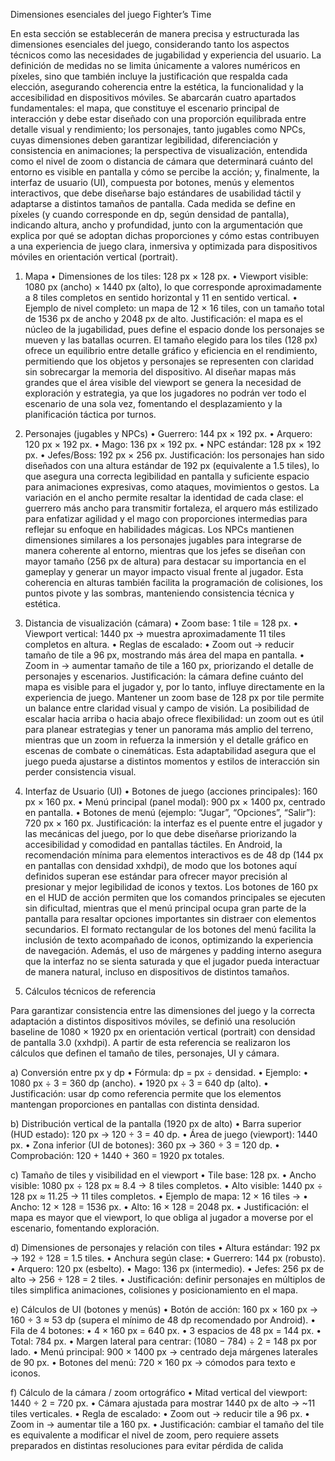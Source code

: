 Dimensiones esenciales del juego Fighter’s Time

En esta sección se establecerán de manera precisa y estructurada las dimensiones esenciales del juego, considerando tanto los aspectos técnicos como las necesidades de jugabilidad y experiencia del usuario. La definición de medidas no se limita únicamente a valores numéricos en píxeles, sino que también incluye la justificación que respalda cada elección, asegurando coherencia entre la estética, la funcionalidad y la accesibilidad en dispositivos móviles. Se abarcarán cuatro apartados fundamentales: el mapa, que constituye el escenario principal de interacción y debe estar diseñado con una proporción equilibrada entre detalle visual y rendimiento; los personajes, tanto jugables como NPCs, cuyas dimensiones deben garantizar legibilidad, diferenciación y consistencia en animaciones; la perspectiva de visualización, entendida como el nivel de zoom o distancia de cámara que determinará cuánto del entorno es visible en pantalla y cómo se percibe la acción; y, finalmente, la interfaz de usuario (UI), compuesta por botones, menús y elementos interactivos, que debe diseñarse bajo estándares de usabilidad táctil y adaptarse a distintos tamaños de pantalla. Cada medida se define en píxeles (y cuando corresponde en dp, según densidad de pantalla), indicando altura, ancho y profundidad, junto con la argumentación que explica por qué se adoptan dichas proporciones y cómo estas contribuyen a una experiencia de juego clara, inmersiva y optimizada para dispositivos móviles en orientación vertical (portrait).

1. Mapa
	•	Dimensiones de los tiles: 128 px × 128 px.
	•	Viewport visible: 1080 px (ancho) × 1440 px (alto), lo que corresponde aproximadamente a 8 tiles completos en sentido horizontal y 11 en sentido vertical.
	•	Ejemplo de nivel completo: un mapa de 12 × 16 tiles, con un tamaño total de 1536 px de ancho y 2048 px de alto.
Justificación: el mapa es el núcleo de la jugabilidad, pues define el espacio donde los personajes se mueven y las batallas ocurren. El tamaño elegido para los tiles (128 px) ofrece un equilibrio entre detalle gráfico y eficiencia en el rendimiento, permitiendo que los objetos y personajes se representen con claridad sin sobrecargar la memoria del dispositivo. Al diseñar mapas más grandes que el área visible del viewport se genera la necesidad de exploración y estrategia, ya que los jugadores no podrán ver todo el escenario de una sola vez, fomentando el desplazamiento y la planificación táctica por turnos.


2. Personajes (jugables y NPCs)
	•	Guerrero: 144 px × 192 px.
	•	Arquero: 120 px × 192 px.
	•	Mago: 136 px × 192 px.
	•	NPC estándar: 128 px × 192 px.
	•	Jefes/Boss: 192 px × 256 px.
Justificación: los personajes han sido diseñados con una altura estándar de 192 px (equivalente a 1.5 tiles), lo que asegura una correcta legibilidad en pantalla y suficiente espacio para animaciones expresivas, como ataques, movimientos o gestos. La variación en el ancho permite resaltar la identidad de cada clase: el guerrero más ancho para transmitir fortaleza, el arquero más estilizado para enfatizar agilidad y el mago con proporciones intermedias para reflejar su enfoque en habilidades mágicas. Los NPCs mantienen dimensiones similares a los personajes jugables para integrarse de manera coherente al entorno, mientras que los jefes se diseñan con mayor tamaño (256 px de altura) para destacar su importancia en el gameplay y generar un mayor impacto visual frente al jugador. Esta coherencia en alturas también facilita la programación de colisiones, los puntos pivote y las sombras, manteniendo consistencia técnica y estética.

3. Distancia de visualización (cámara)
	•	Zoom base: 1 tile = 128 px.
	•	Viewport vertical: 1440 px → muestra aproximadamente 11 tiles completos en altura.
	•	Reglas de escalado:
     •	Zoom out → reducir tamaño de tile a 96 px, mostrando más área del mapa en pantalla.
     •	Zoom in → aumentar tamaño de tile a 160 px, priorizando el detalle de personajes y escenarios.
Justificación: la cámara define cuánto del mapa es visible para el jugador y, por lo tanto, influye directamente en la experiencia de juego. Mantener un zoom base de 128 px por tile permite un balance entre claridad visual y campo de visión. La posibilidad de escalar hacia arriba o hacia abajo ofrece flexibilidad: un zoom out es útil para planear estrategias y tener un panorama más amplio del terreno, mientras que un zoom in refuerza la inmersión y el detalle gráfico en escenas de combate o cinemáticas. Esta adaptabilidad asegura que el juego pueda ajustarse a distintos momentos y estilos de interacción sin perder consistencia visual.


4. Interfaz de Usuario (UI)
	•	Botones de juego (acciones principales): 160 px × 160 px.
	•	Menú principal (panel modal): 900 px × 1400 px, centrado en pantalla.
	•	Botones de menú (ejemplo: “Jugar”, “Opciones”, “Salir”): 720 px × 160 px.
Justificación: la interfaz es el puente entre el jugador y las mecánicas del juego, por lo que debe diseñarse priorizando la accesibilidad y comodidad en pantallas táctiles. En Android, la recomendación mínima para elementos interactivos es de 48 dp (144 px en pantallas con densidad xxhdpi), de modo que los botones aquí definidos superan ese estándar para ofrecer mayor precisión al presionar y mejor legibilidad de iconos y textos. Los botones de 160 px en el HUD de acción permiten que los comandos principales se ejecuten sin dificultad, mientras que el menú principal ocupa gran parte de la pantalla para resaltar opciones importantes sin distraer con elementos secundarios. El formato rectangular de los botones del menú facilita la inclusión de texto acompañado de iconos, optimizando la experiencia de navegación. Además, el uso de márgenes y padding interno asegura que la interfaz no se sienta saturada y que el jugador pueda interactuar de manera natural, incluso en dispositivos de distintos tamaños.

5. Cálculos técnicos de referencia

Para garantizar consistencia entre las dimensiones del juego y la correcta adaptación a distintos dispositivos móviles, se definió una resolución baseline de 1080 × 1920 px en orientación vertical (portrait) con densidad de pantalla 3.0 (xxhdpi). A partir de esta referencia se realizaron los cálculos que definen el tamaño de tiles, personajes, UI y cámara.

a) Conversión entre px y dp
	•	Fórmula: dp = px ÷ densidad.
	•	Ejemplo:
	•	1080 px ÷ 3 = 360 dp (ancho).
	•	1920 px ÷ 3 = 640 dp (alto).
	•	Justificación: usar dp como referencia permite que los elementos mantengan proporciones en pantallas con distinta densidad.

b) Distribución vertical de la pantalla (1920 px de alto)
	•	Barra superior (HUD estado): 120 px → 120 ÷ 3 = 40 dp.
	•	Área de juego (viewport): 1440 px.
	•	Zona inferior (UI de botones): 360 px → 360 ÷ 3 = 120 dp.
	•	Comprobación: 120 + 1440 + 360 = 1920 px totales.

c) Tamaño de tiles y visibilidad en el viewport
	•	Tile base: 128 px.
	•	Ancho visible: 1080 px ÷ 128 px ≈ 8.4 → 8 tiles completos.
	•	Alto visible: 1440 px ÷ 128 px ≈ 11.25 → 11 tiles completos.
	•	Ejemplo de mapa: 12 × 16 tiles →
	•	Ancho: 12 × 128 = 1536 px.
	•	Alto: 16 × 128 = 2048 px.
	•	Justificación: el mapa es mayor que el viewport, lo que obliga al jugador a moverse por el escenario, fomentando exploración.

d) Dimensiones de personajes y relación con tiles
	•	Altura estándar: 192 px → 192 ÷ 128 = 1.5 tiles.
	•	Anchura según clase:
	•	Guerrero: 144 px (robusto).
	•	Arquero: 120 px (esbelto).
	•	Mago: 136 px (intermedio).
	•	Jefes: 256 px de alto → 256 ÷ 128 = 2 tiles.
	•	Justificación: definir personajes en múltiplos de tiles simplifica animaciones, colisiones y posicionamiento en el mapa.

e) Cálculos de UI (botones y menús)
	•	Botón de acción: 160 px × 160 px → 160 ÷ 3 ≈ 53 dp (supera el mínimo de 48 dp recomendado por Android).
	•	Fila de 4 botones:
	•	4 × 160 px = 640 px.
	•	3 espacios de 48 px = 144 px.
	•	Total: 784 px.
	•	Margen lateral para centrar: (1080 − 784) ÷ 2 = 148 px por lado.
	•	Menú principal: 900 × 1400 px → centrado deja márgenes laterales de 90 px.
	•	Botones del menú: 720 × 160 px → cómodos para texto e iconos.

f) Cálculo de la cámara / zoom ortográfico
	•	Mitad vertical del viewport: 1440 ÷ 2 = 720 px.
	•	Cámara ajustada para mostrar 1440 px de alto → ~11 tiles verticales.
	•	Regla de escalado:
	•	Zoom out → reducir tile a 96 px.
	•	Zoom in → aumentar tile a 160 px.
	•	Justificación: cambiar el tamaño del tile es equivalente a modificar el nivel de zoom, pero requiere assets preparados en distintas resoluciones para evitar pérdida de calida
